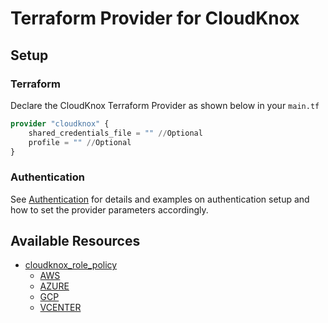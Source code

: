 # Terraform Provider for CloudKnox

## Setup

### Terraform

Declare the CloudKnox Terraform Provider as shown below in your `main.tf`

```terraform
provider "cloudknox" {
    shared_credentials_file = "" //Optional
    profile = "" //Optional
}
```

### Authentication

See [Authentication](./authentication/authentication.md) for details and examples on authentication setup and how to set the provider parameters accordingly. 



## Available Resources
* [cloudknox_role_policy](./resources/resource_cloudknox_role_policy/resource_cloudknox_role_policy.md)
    * [AWS](./resources/resource_cloudknox_role_policy/aws/resource_cloudknox_role_policy_aws.md)
    * [AZURE](./resources/resource_cloudknox_role_policy/aws/resource_cloudknox_role_policy_aws.md)
    * [GCP](./resources/resource_cloudknox_role_policy/aws/resource_cloudknox_role_policy_aws.md)
    * [VCENTER](./resources/resource_cloudknox_role_policy/aws/resource_cloudknox_role_policy_aws.md)

